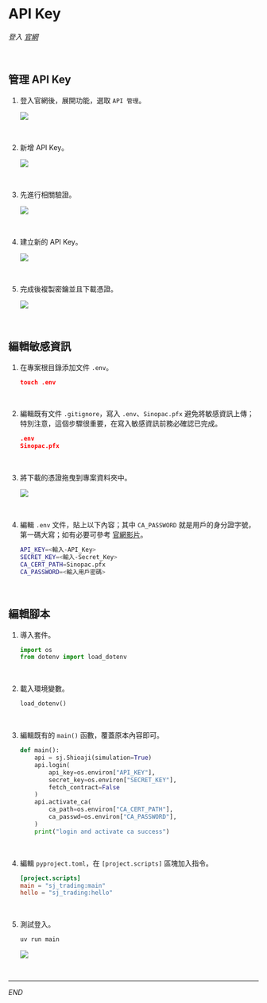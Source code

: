 # API Key

_登入 [官網](https://www.sinotrade.com.tw/newweb/)_

<br>

## 管理 API Key

1. 登入官網後，展開功能，選取 `API 管理`。

    ![](images/img_27.png)

<br>

2. 新增 API Key。

    ![](images/img_28.png)

<br>

3. 先進行相關驗證。

    ![](images/img_29.png)

<br>

4. 建立新的 API Key。

    ![](images/img_01.png)

<br>

5. 完成後複製密鑰並且下載憑證。

    ![](images/img_02.png)

<br>

## 編輯敏感資訊

1. 在專案根目錄添加文件 `.env`。

    ```json
    touch .env
    ```

<br>

2. 編輯既有文件 `.gitignore`，寫入 `.env`、`Sinopac.pfx` 避免將敏感資訊上傳；特別注意，這個步驟很重要，在寫入敏感資訊前務必確認已完成。

    ```json
    .env
    Sinopac.pfx
    ```

<br>

3. 將下載的憑證拖曳到專案資料夾中。

    ![](images/img_30.png)

<br>

4. 編輯 `.env` 文件，貼上以下內容；其中 `CA_PASSWORD` 就是用戶的身分證字號，第一碼大寫；如有必要可參考 [官網影片](https://www.youtube.com/watch?v=0tPCZiRsz-U&t=84s)。

    ```bash
    API_KEY=<輸入-API_Key>
    SECRET_KEY=<輸入-Secret_Key>
    CA_CERT_PATH=Sinopac.pfx
    CA_PASSWORD=<輸入用戶密碼>
    ```

<br>

## 編輯腳本

1. 導入套件。

    ```python
    import os
    from dotenv import load_dotenv
    ```

<br>

2. 載入環境變數。

    ```python
    load_dotenv()
    ```

<br>

3. 編輯既有的 `main()` 函數，覆蓋原本內容即可。

    ```python
    def main():
        api = sj.Shioaji(simulation=True)
        api.login(
            api_key=os.environ["API_KEY"],
            secret_key=os.environ["SECRET_KEY"],
            fetch_contract=False
        )
        api.activate_ca(
            ca_path=os.environ["CA_CERT_PATH"],
            ca_passwd=os.environ["CA_PASSWORD"],
        )
        print("login and activate ca success")
    ```

<br>

4. 編輯 `pyproject.toml`，在 `[project.scripts]` 區塊加入指令。

    ```toml
    [project.scripts]
    main = "sj_trading:main"
    hello = "sj_trading:hello"
    ```

<br>

5. 測試登入。

    ```bash
    uv run main
    ```

    ![](images/img_12.png)

<br>

___

_END_